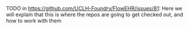 TODO in https://github.com/UCLH-Foundry/FlowEHR/issues/81:
Here we will explain that this is where the repos are going to get checked out, and how to work with them
